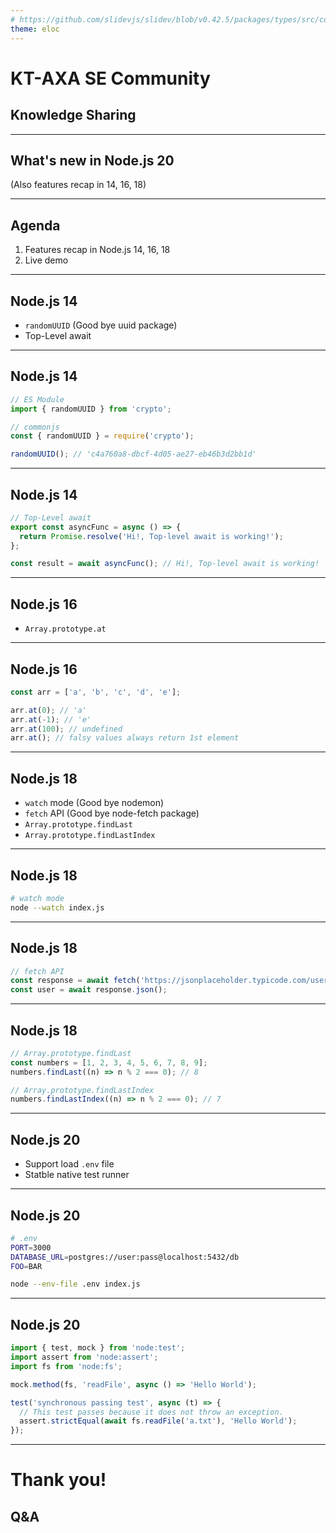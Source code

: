 ```yaml
---
# https://github.com/slidevjs/slidev/blob/v0.42.5/packages/types/src/config.ts
theme: eloc
---
```


# KT-AXA SE Community

## Knowledge Sharing

---

## What's new in Node.js 20

(Also features recap in 14, 16, 18)

---

## Agenda

1. Features recap in Node.js 14, 16, 18
2. Live demo

---

## Node.js 14

- `randomUUID` (Good bye uuid package)
- Top-Level await

---

## Node.js 14

```js
// ES Module
import { randomUUID } from 'crypto';

// commonjs
const { randomUUID } = require('crypto');

randomUUID(); // 'c4a760a8-dbcf-4d05-ae27-eb46b3d2bb1d'
```

---

## Node.js 14

```js
// Top-Level await
export const asyncFunc = async () => {
  return Promise.resolve('Hi!, Top-level await is working!');
};

const result = await asyncFunc(); // Hi!, Top-level await is working!
```

---

## Node.js 16

- `Array.prototype.at`

---

## Node.js 16

```js
const arr = ['a', 'b', 'c', 'd', 'e'];

arr.at(0); // 'a'
arr.at(-1); // 'e'
arr.at(100); // undefined
arr.at(); // falsy values always return 1st element
```

---

## Node.js 18

- `watch` mode (Good bye nodemon)
- `fetch` API (Good bye node-fetch package)
- `Array.prototype.findLast`
- `Array.prototype.findLastIndex`

---

## Node.js 18

```bash
# watch mode
node --watch index.js
```

---

## Node.js 18

```js
// fetch API
const response = await fetch('https://jsonplaceholder.typicode.com/users/1');
const user = await response.json();
```

---

## Node.js 18

```js
// Array.prototype.findLast
const numbers = [1, 2, 3, 4, 5, 6, 7, 8, 9];
numbers.findLast((n) => n % 2 === 0); // 8

// Array.prototype.findLastIndex
numbers.findLastIndex((n) => n % 2 === 0); // 7
```

---

## Node.js 20

- Support load `.env` file
- Statble native test runner

---

## Node.js 20

```bash
# .env
PORT=3000
DATABASE_URL=postgres://user:pass@localhost:5432/db
FOO=BAR

node --env-file .env index.js
```

---

## Node.js 20

```js
import { test, mock } from 'node:test';
import assert from 'node:assert';
import fs from 'node:fs';

mock.method(fs, 'readFile', async () => 'Hello World');

test('synchronous passing test', async (t) => {
  // This test passes because it does not throw an exception.
  assert.strictEqual(await fs.readFile('a.txt'), 'Hello World');
});
```

---

# Thank you!

## Q&A
